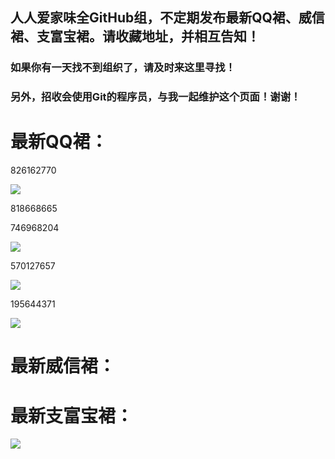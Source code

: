 ## 人人爱家味全GitHub组，不定期发布最新QQ裙、威信裙、支富宝裙。请收藏地址，并相互告知！

### 如果你有一天找不到组织了，请及时来这里寻找！

### 另外，招收会使用Git的程序员，与我一起维护这个页面！谢谢！

# 最新QQ裙：

826162770

![](http://ww1.sinaimg.cn/large/005zWjpngy1ftgoymrhq6j30f00kk0zc.jpg)

818668665

746968204

![](http://ww1.sinaimg.cn/large/005zWjpngy1ftgox4v6lzj30f00kkn4y.jpg)

570127657

![](http://ww1.sinaimg.cn/large/005zWjpngy1ftgoqzowz5j30f00kkjx2.jpg)

195644371

![](http://ww1.sinaimg.cn/large/005zWjpngy1ftgozxss5bj30f00kkwia.jpg)
# 最新威信裙：


# 最新支富宝裙：

![](http://ww1.sinaimg.cn/large/005zWjpngy1ftgp1p9l25j30u01hcadr.jpg)
